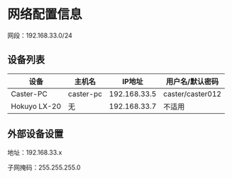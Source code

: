 # 网络配置信息

网段：192.168.33.0/24

## 设备列表

| 设备         | 主机名    | IP地址       | 用户名/默认密码  |
| ------------ | --------- | ------------ | ---------------- |
| Caster-PC    | caster-pc | 192.168.33.5 | caster/caster012 |
| Hokuyo LX-20 | 无        | 192.168.33.7 | 不适用           |

## 外部设备设置

地址：192.168.33.x

子网掩码：255.255.255.0
